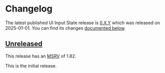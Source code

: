 <!-- Instructions

This changelog follows the patterns described here: <https://keepachangelog.com/en/>.

Subheadings to categorize changes are `added, changed, deprecated, removed, fixed, security`.

-->

# Changelog

The latest published UI Input State release is [0.X.Y](#0XY-2025-01-01) which was released on 2025-01-01.
You can find its changes [documented below](#0XY-2025-01-01).

## [Unreleased]

This release has an [MSRV][] of 1.82.

This is the initial release.

[Unreleased]: https://github.com/endoli/ui-events/compare/v0.1.0...HEAD

[MSRV]: README.md#minimum-supported-rust-version-msrv
